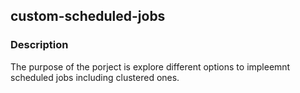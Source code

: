 ## custom-scheduled-jobs### Description The purpose of the porject is explore different options to impleemnt scheduled
jobs including clustered ones.
